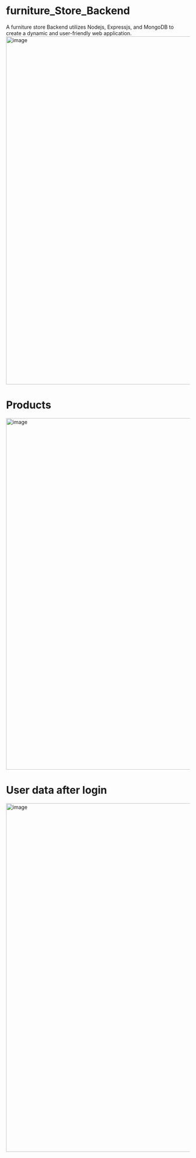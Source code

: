 # furniture_Store_Backend
A furniture store Backend utilizes Nodejs, Expressjs, and MongoDB to create a dynamic and user-friendly web application.
<img width="951" alt="image" src="https://github.com/MandeepRahar07/furniture_Store_Backend/assets/127789910/dccbcd0f-3d78-46d0-a5ac-1d5f343a2285">



# Products 
<img width="960" alt="image" src="https://github.com/MandeepRahar07/furniture_Store_Backend/assets/127789910/ce09f870-76b1-49c8-b48d-1bee2d4067e8">


 
# User data after login

<img width="952" alt="image" src="https://github.com/MandeepRahar07/furniture_Store_Backend/assets/127789910/f628fab9-71c9-49ef-8321-b71c49f71109">
